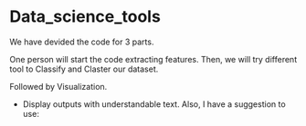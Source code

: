 # Data_science_tools

We have devided the code for 3 parts. 

One person will start the code extracting features. Then, we will try different tool to Classify and Claster our dataset. 

Followed by Visualization. 


- Display outputs with understandable text.
Also, I have a suggestion to use: 